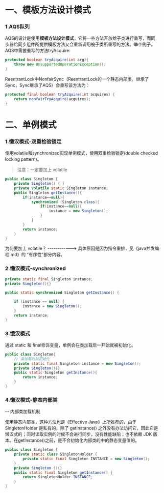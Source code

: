 # 一、模板方法设计模式

### 1.AQS队列

AQS的设计是使用**模板方法设计模式**，它将一些方法开放给子类进行重写，而同步器给同步组件所提供模板方法又会重新调用被子类所重写的方法。举个例子，AQS中需要重写的方法tryAcquire:

```Java
protected boolean tryAcquire(int arg){
    throw new UnsupportedOperationException();
}
```

ReentrantLock中NonfairSync（ReentrantLock的一个静态内部类，继承了Sync，Sync继承了AQS）会重写该方法为：

```Java
protected final boolean tryAcquire(int acquires) {
    return nonfairTryAcquire(acquires);
}
```

# 二、单例模式

### 1.懒汉模式-双重检验锁定

使用volatile和synchronized实现单例模式，使用双重检验锁定(double checked locking pattern)。

> 注意：一定要加上 volatile

```java
public class Singleton {
    private Singleton() { }
    private volatile static Singleton instance;
    public Singleton getInstance(){
        if(instance==null){
            synchronized (Singleton.class){
                if(instance==null){
                    instance = new Singleton();
                }
            }
        }
        return instance;
    }
}
```

为何要加上 volatile？  ------------>    具体原因是因为指令重排，见《java并发编程.md》的 ”有序性“部分内容。

### 2.懒汉模式-synchronized

```java
private static final Singleton instance;
private Singleton(){}

public static synchronized Singleton getInstance() {
    
    if (instance == null) {
        instance = new Singleton();
    }
    return instance;
}
```

### 3.饿汉模式

通过 static 和 final修饰变量，单例会在类加载后一开始就被初始化。

```java
public class Singleton{
    // 类加载时就初始化
    private static final Singleton instance = new Singleton();
    private Singleton(){}
    public static Singleton getInstance(){
        return instance;
    }
}
```

### 4.懒汉模式-静态内部类

-- 内部类加载机制

使用静态内部类，这种方法也是《Effective Java》上所推荐的，由于 SingletonHolder 是私有的，除了 getInstance() 之外没有办法访问它，因此它是懒汉式的；同时读取实例的时候不会进行同步，没有性能缺陷；也不依赖 JDK 版本。在getInstance()之前，是不会初始化内部类的中的静态变量值的。

```java
public class Singleton {  
    private static class SingletonHolder {  
        private static final Singleton INSTANCE = new Singleton();  
    }  
    private Singleton (){}  
    public static final Singleton getInstance() {  
        return SingletonHolder.INSTANCE; 
    }  
}
```

